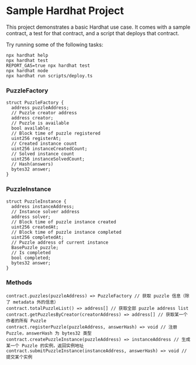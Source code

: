 # Sample Hardhat Project

This project demonstrates a basic Hardhat use case. It comes with a sample contract, a test for that contract, and a script that deploys that contract.

Try running some of the following tasks:

```shell
npx hardhat help
npx hardhat test
REPORT_GAS=true npx hardhat test
npx hardhat node
npx hardhat run scripts/deploy.ts
```

### PuzzleFactory

```sol
struct PuzzleFactory {
  address puzzleAddress;
  // Puzzle creator address
  address creator;
  // Puzzle is available
  bool available;
  // Block time of puzzle registered
  uint256 registerAt;
  // Created instance count
  uint256 instanceCreatedCount;
  // Solved instance count
  uint256 instanceSolvedCount;
  // Hash(answers)
  bytes32 answer;
}
```

### PuzzleInstance

```sol
struct PuzzleInstance {
  address instanceAddress;
  // Instance solver address
  address solver;
  // Block time of puzzle instance created
  uint256 createdAt;
  // Block time of puzzle instance completed
  uint256 completedAt;
  // Puzzle address of current instance
  BasePuzzle puzzle;
  // Is completed
  bool completed;
  bytes32 answer;
}
```

### Methods

```
contract.puzzles(puzzleAddress) => PuzzleFactory // 获取 puzzle 信息（除了 metadata 外的信息）
contract.totalPuzzleList() => address[] // 获取全部 puzzle address list
contract.getPuzzlesByCreator(creatorAddress) => address[] // 获取某一个作者的所有 Puzzle
contract.registerPuzzle(puzzleAddress, answerHash) => void // 注册 Puzzle，answerHash 为 bytes32 类型
contract.createPuzzleInstance(puzzleAddress) => instanceAddress // 生成某一个 Puzzle 的实例，返回实例地址
contract.submitPuzzleInstance(instanceAddress, answerHash) => void // 提交某个实例
```